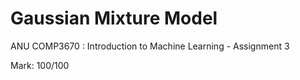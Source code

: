 # Gaussian Mixture Model
ANU COMP3670 : Introduction to Machine Learning - Assignment 3

Mark: 100/100
